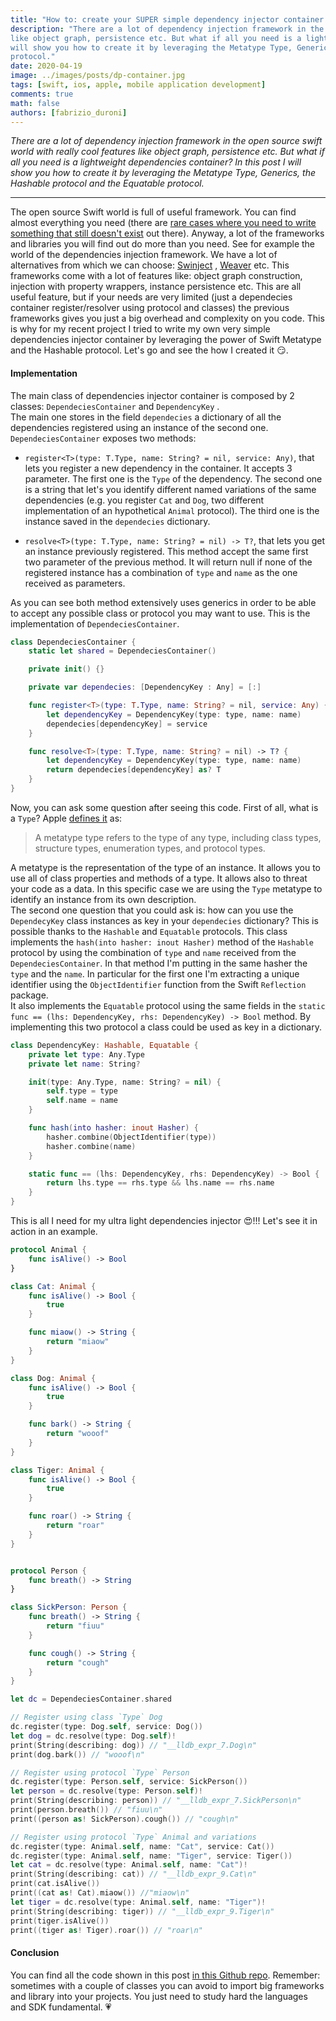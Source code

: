 ```yaml
---
title: "How to: create your SUPER simple dependency injector container in Swift"
description: "There are a lot of dependency injection framework in the open source swift world with really cool features
like object graph, persistence etc. But what if all you need is a lightweight dependencies container? In this post I
will show you how to create it by leveraging the Metatype Type, Generics, the Hashable protocol and the Equatable
protocol."
date: 2020-04-19
image: ../images/posts/dp-container.jpg
tags: [swift, ios, apple, mobile application development]
comments: true
math: false
authors: [fabrizio_duroni]
---
```


*There are a lot of dependency injection framework in the open source swift world with really cool features like object
graph, persistence etc. But what if all you need is a lightweight dependencies container? In this post I will show you
how to create it by leveraging the Metatype Type, Generics, the Hashable protocol and the Equatable protocol.*

---

The open source Swift world is full of useful framework. You can find almost everything you need (there
are [rare cases where you need to write something that still doesn't exist](https://www.fabrizioduroni.it/2018/05/07/born-id3tageditor-mp3id3tagger/ "id3 tag editor")
out there). Anyway, a lot of the frameworks and libraries you will find out do more than you need. See for example the
world of the dependencies injection framework. We have a lot of alternatives from which we can
choose: [Swinject](https://github.com/Swinject/Swinject "dependencies injection swift Swinject")
, [Weaver](https://github.com/scribd/Weaver "dependecies injection swift Weaver") etc. This frameworks come with a lot
of features like: object graph construction, injection with property wrappers, instance persistence etc. This are all
useful feature, but if your needs are very limited (just a dependecies container register/resolver using protocol and
classes) the previous frameworks gives you just a big overhead and complexity on you code. This is why for my recent
project I tried to write my own very simple dependencies injector container by leveraging the power of Swift Metatype
and the Hashable protocol. Let's go and see the how I created it :smirk:.

#### Implementation

The main class of dependencies injector container is composed by 2 classes: `DependeciesContainer` and `DependencyKey`
.  
The main one stores in the field `dependecies` a dictionary of all the dependencies registered using an instance of the
second one. `DependeciesContainer` exposes two methods:

* `register<T>(type: T.Type, name: String? = nil, service: Any)`, that lets you register a new dependency in the
  container. It accepts 3 parameter. The first one is the `Type` of the dependency. The second one is a string that
  let's you identify different named variations of the same dependencies (e.g. you register `Cat` and `Dog`, two
  different implementation of an hypothetical `Animal` protocol). The third one is the instance saved in
  the `dependecies` dictionary.

* `resolve<T>(type: T.Type, name: String? = nil) -> T?`, that lets you get an instance previously registered. This
  method accept the same first two parameter of the previous method. It will return null if none of the registered
  instance has a combination of `type` and `name` as the one received as parameters.

As you can see both method extensively uses generics in order to be able to accept any possible class or protocol you
may want to use. This is the implementation of `DependeciesContainer`.

```swift
class DependeciesContainer {
    static let shared = DependeciesContainer()

    private init() {}

    private var dependecies: [DependencyKey : Any] = [:]

    func register<T>(type: T.Type, name: String? = nil, service: Any) {
        let dependencyKey = DependencyKey(type: type, name: name)
        dependecies[dependencyKey] = service
    }

    func resolve<T>(type: T.Type, name: String? = nil) -> T? {
        let dependencyKey = DependencyKey(type: type, name: name)
        return dependecies[dependencyKey] as? T
    }
}
```

Now, you can ask some question after seeing this code. First of all, what is a `Type`?
Apple [defines it](https://docs.swift.org/swift-book/ReferenceManual/Types.html#grammar_metatype-type "swift metatype")
as:

> A metatype type refers to the type of any type, including class types, structure types, enumeration types, and protocol types.

A metatype is the representation of the type of an instance. It allows you to use all of class properties and methods of
a type. It allows also to threat your code as a data. In this specific case we are using the `Type` metatype to identify
an instance from its own description.  
The second one question that you could ask is: how can you use the `DependecyKey` class instances as key in
your `dependecies` dictionary? This is possible thanks to the `Hashable` and `Equatable` protocols. This class
implements the `hash(into hasher: inout Hasher)` method of the `Hashable` protocol by using the combination of `type`
and `name` received from the `DependeciesContainer`. In that method I'm putting in the same hasher the `type` and
the `name`. In particular for the first one I'm extracting a unique identifier using the `ObjectIdentifier` function
from the Swift `Reflection` package.  
It also implements the `Equatable` protocol using the same fields in
the `static func == (lhs: DependencyKey, rhs: DependencyKey) -> Bool` method. By implementing this two protocol a class
could be used as key in a dictionary.

```swift
class DependencyKey: Hashable, Equatable {
    private let type: Any.Type
    private let name: String?

    init(type: Any.Type, name: String? = nil) {
        self.type = type
        self.name = name
    }

    func hash(into hasher: inout Hasher) {
        hasher.combine(ObjectIdentifier(type))
        hasher.combine(name)
    }

    static func == (lhs: DependencyKey, rhs: DependencyKey) -> Bool {
        return lhs.type == rhs.type && lhs.name == rhs.name
    }
}
```

This is all I need for my ultra light dependencies injector :heart_eyes:!!! Let's see it in action in an example.

```swift
protocol Animal {
    func isAlive() -> Bool
}

class Cat: Animal {
    func isAlive() -> Bool {
        true
    }

    func miaow() -> String {
        return "miaow"
    }
}

class Dog: Animal {
    func isAlive() -> Bool {
        true
    }

    func bark() -> String {
        return "wooof"
    }
}

class Tiger: Animal {
    func isAlive() -> Bool {
        true
    }

    func roar() -> String {
        return "roar"
    }
}


protocol Person {
    func breath() -> String
}

class SickPerson: Person {
    func breath() -> String {
        return "fiuu"
    }

    func cough() -> String {
        return "cough"
    }
}

let dc = DependeciesContainer.shared

// Register using class `Type` Dog
dc.register(type: Dog.self, service: Dog())
let dog = dc.resolve(type: Dog.self)!
print(String(describing: dog)) // "__lldb_expr_7.Dog\n"
print(dog.bark()) // "wooof\n"

// Register using protocol `Type` Person
dc.register(type: Person.self, service: SickPerson())
let person = dc.resolve(type: Person.self)!
print(String(describing: person)) // "__lldb_expr_7.SickPerson\n"
print(person.breath()) // "fiuu\n"
print((person as! SickPerson).cough()) // "cough\n"

// Register using protocol `Type` Animal and variations
dc.register(type: Animal.self, name: "Cat", service: Cat())
dc.register(type: Animal.self, name: "Tiger", service: Tiger())
let cat = dc.resolve(type: Animal.self, name: "Cat")!
print(String(describing: cat)) // "__lldb_expr_9.Cat\n"
print(cat.isAlive())
print((cat as! Cat).miaow()) //"miaow\n"
let tiger = dc.resolve(type: Animal.self, name: "Tiger")!
print(String(describing: tiger)) // "__lldb_expr_9.Tiger\n"
print(tiger.isAlive())
print((tiger as! Tiger).roar()) // "roar\n"
```

#### Conclusion

You can find all the code shown in this
post [in this Github repo](https://github.com/chicio/dependencies-injection-swift-example "custom tab bar swiftui").
Remember: sometimes with a couple of classes you can avoid to import big frameworks and library into your projects. You
just need to study hard the languages and SDK fundamental. :heartpulse:
